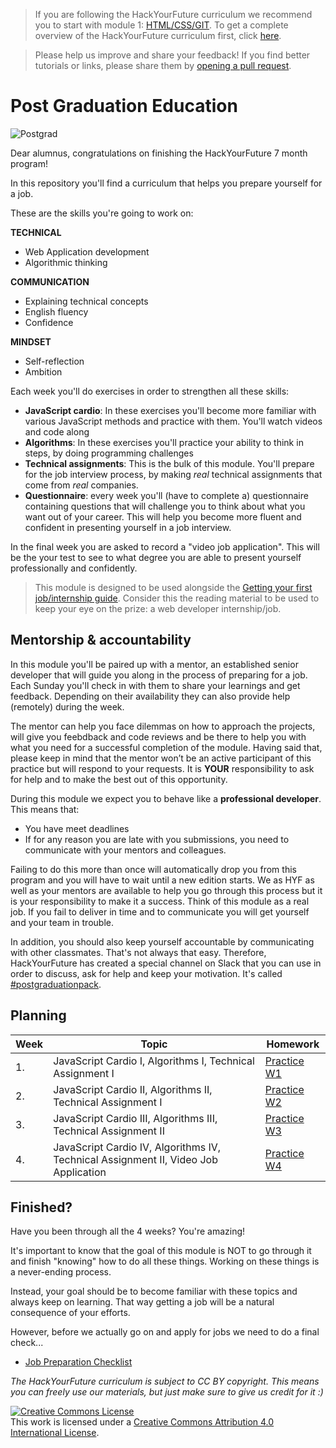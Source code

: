 > If you are following the HackYourFuture curriculum we recommend you to start with module 1: [HTML/CSS/GIT](https://github.com/HackYourFuture/HTML-CSS). To get a complete overview of the HackYourFuture curriculum first, click [here](https://github.com/HackYourFuture/curriculum).

> Please help us improve and share your feedback! If you find better tutorials
> or links, please share them by [opening a pull request](https://github.com/HackYourFuture/post-grad-ed/pulls).

# Post Graduation Education

![Postgrad](postgrad.png)

Dear alumnus, congratulations on finishing the HackYourFuture 7 month program!

In this repository you'll find a curriculum that helps you prepare yourself for a job.

These are the skills you're going to work on:

**TECHNICAL**

- Web Application development
- Algorithmic thinking

**COMMUNICATION**

- Explaining technical concepts
- English fluency
- Confidence

**MINDSET**

- Self-reflection
- Ambition

Each week you'll do exercises in order to strengthen all these skills:

- **JavaScript cardio**: In these exercises you'll become more familiar with various JavaScript methods and practice with them. You'll watch videos and code along
- **Algorithms**: In these exercises you'll practice your ability to think in steps, by doing programming challenges
- **Technical assignments**: This is the bulk of this module. You'll prepare for the job interview process, by making _real_ technical assignments that come from _real_ companies.
- **Questionnaire**: every week you'll (have to complete a) questionnaire containing questions that will challenge you to think about what you want out of your career. This will help you become more fluent and confident in presenting yourself in a job interview.

In the final week you are asked to record a "video job application". This will be the your test to see to what degree you are able to present yourself professionally and confidently.

> This module is designed to be used alongside the [Getting your first job/internship guide](https://docs.google.com/document/d/1E9WMuH_razDA29uQ76hYRgVx0JBPGaXROioi1YiDmn0/edit?usp=sharing). Consider this the reading material to be used to keep your eye on the prize: a web developer internship/job.

## Mentorship & accountability

In this module you'll be paired up with a mentor, an established senior developer that will guide you along in the process of preparing for a job. Each Sunday you'll check in with them to share your learnings and get feedback. Depending on their availability they can also provide help (remotely) during the week.

The mentor can help you face dilemmas on how to approach the projects, will give you feebdback and code reviews and be there to help you with what you need for a successful completion of the module. Having said that, please keep in mind that the mentor won’t be an active participant of this practice but will respond to your requests. It is **YOUR** responsibility to ask for help and to make the best out of this opportunity.

During this module we expect you to behave like a **professional developer**. This means that:

- You have meet deadlines
- If for any reason you are late with you submissions, you need to communicate with your mentors and colleagues. 

Failing to do this more than once will automatically drop you from this program and you will have to wait until a new edition starts. We as HYF as well as your mentors are available to help you go through this process but it is your responsibility to make it a success. Think of this module as a real job. If you fail to deliver in time and to communicate you will get yourself and your team in trouble. 

In addition, you should also keep yourself accountable by communicating with other classmates. That's not always that easy. Therefore, HackYourFuture has created a special channel on Slack that you can use in order to discuss, ask for help and keep your motivation. It's called [#postgraduationpack](https://hackyourfuture.slack.com/archives/C010LE1F9U7).

## Planning

| Week | Topic                                                                               | Homework                        |
| ---- | ----------------------------------------------------------------------------------- | ------------------------------- |
| 1.   | JavaScript Cardio I, Algorithms I, Technical Assignment I                           | [Practice W1](/Week1/README.md) |
| 2.   | JavaScript Cardio II, Algorithms II, Technical Assignment I                         | [Practice W2](/Week2/README.md) |
| 3.   | JavaScript Cardio III, Algorithms III, Technical Assignment II                      | [Practice W3](/Week3/README.md) |
| 4.   | JavaScript Cardio IV, Algorithms IV, Technical Assignment II, Video Job Application | [Practice W4](/Week4/README.md) |

## Finished?

Have you been through all the 4 weeks? You're amazing!

It's important to know that the goal of this module is NOT to go through it and finish "knowing" how to do all these things. Working on these things is a never-ending process.

Instead, your goal should be to become familiar with these topics and always keep on learning. That way getting a job will be a natural consequence of your efforts.

However, before we actually go on and apply for jobs we need to do a final check...

- [Job Preparation Checklist](checklist.md)

_The HackYourFuture curriculum is subject to CC BY copyright. This means you can freely use our materials, but just make sure to give us credit for it :)_

<a rel="license" href="http://creativecommons.org/licenses/by/4.0/"><img alt="Creative Commons License" style="border-width:0" src="https://i.creativecommons.org/l/by/4.0/88x31.png" /></a><br />This work is licensed under a <a rel="license" href="http://creativecommons.org/licenses/by/4.0/">Creative Commons Attribution 4.0 International License</a>.
